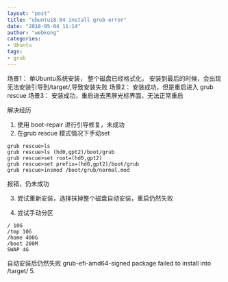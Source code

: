 ```yaml
---
layout: "post"
title: "ubuntu18.04 install grub error"
date: "2018-05-04 11:14"
author: "webkong"
categories:
- Ubuntu
tags:
- grub
---
```


场景1： 单Ubuntu系统安装， 整个磁盘已经格式化， 安装到最后的时候，会出现无法安装引导到/target/,导致安装失败
场景2： 安装成功，但是重启进入 grub rescue
场景3： 安装成功，重启进去黑屏光标界面，无法正常重启

解决经历

1. 使用 boot-repair 进行引导修复，未成功
2. 在grub rescue 模式情况下手动set

```
grub rescue>ls
grub rescue>ls (hd0,gpt2)/boot/grub
grub rescue>set root=(hd0,gpt2)
grub rescue>set prefix=(hd0,gpt2)/boot/grub
grub rescue>insmod /boot/grub/normal.mod
```
报错，仍未成功

3. 尝试重新安装，选择抹掉整个磁盘自动安装，重启仍然失败

4. 尝试手动分区

```
/ 10G
/tmp 10G
/home 400G
/boot 200M
SWAP 4G
```
自动安装后仍然失败
grub-efi-amd64-signed package failed to install into /target/
5.
